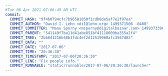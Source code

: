 ```yaml
---
#Tue 06 Apr 2021 07:06:49 AM UTC
commit:
  COMMIT_HASH: "9f4b0794cfc7b96581850f1cdb8de5af7e2f97ea"
  COMMIT_AUTHOR: "David I. Lehn <dil@lehn.org> 1499371506 -0400"
  COMMIT_COMMITTER: "Manu Sporny <msporny@digitalbazaar.com> 1499373390 -0400"
  COMMIT_PARENT: "541149f7ba11d41abe851bf41118009ba355a2f4"
  COMMIT_TREE: "2bb841216b48b3fdc4ef2d12519968afc3567d82"
  COMMIT_DATA: ""
  COMMIT_DATE: "2017-07-06"
  COMMIT_TIME: "20:36:30"
  COMMIT_TIMESTAMP: "2017-07-06T20:36:30"
  COMMIT_LINE: "Fix people info."
  COMMIT_RUNNABLE: "static/runnable/2017-07-06/20:36:30/launcher"
---
```


